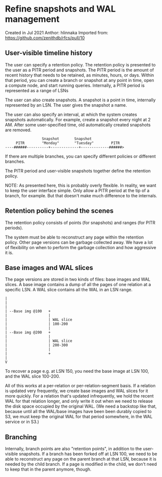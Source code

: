 # Refine snapshots and WAL management
Created in Jul 2021
Anthor: hlinnaka
Imported from: https://github.com/zenithdb/rfcs/pull/10

## User-visible timeline history

The user can specify a retention policy. The retention policy is
presented to the user as a PITR period and snapshots. The PITR period
is the amount of recent history that needs to be retained, as minutes,
hours, or days. Within that period, you can create a branch or
snapshot at any point in time, open a compute node, and start running
queries. Internally, a PITR period is represented as a range of LSNs

The user can also create snapshots. A snapshot is a point in time,
internally represented by an LSN. The user gives the snapshot a name.

The user can also specify an interval, at which the system creates
snapshots automatically. For example, create a snapshot every night at
2 AM. After some user-specified time, old automatically created
snapshots are removed.

                     Snapshot       Snapshot
         PITR        "Monday"       "Tuesday"        PITR
    ----######----------+-------------+-------------######>

If there are multiple branches, you can specify different policies or
different branches.

The PITR period and user-visible snapshots together define the
retention policy.

NOTE: As presented here, this is probably overly flexible. In reality,
we want to keep the user interface simple. Only allow a PITR period at
the tip of a branch, for example. But that doesn't make much
difference to the internals.


## Retention policy behind the scenes

The retention policy consists of points (for snapshots) and ranges
(for PITR periods).

The system must be able to reconstruct any page within the retention
policy. Other page versions can be garbage collected away. We have a
lot of flexibility on when to perform the garbage collection and how
aggressive it is.


## Base images and WAL slices

The page versions are stored in two kinds of files: base images and
WAL slices. A base image contains a dump of all the pages of one
relation at a specific LSN. A WAL slice contains all the WAL in an LSN
range.


    |
    |
    |
    | --Base img @100   +
    |                   |
    |                   | WAL slice
    |                   | 100-200
    |                   |
    | --Base img @200   +
    |                   |
    |                   | WAL slice
    |                   | 200-300
    |                   |
    |                   +
    |
    V


To recover a page e.g. at LSN 150, you need the base image at LSN 100,
and the WAL slice 100-200.

All of this works at a per-relation or per-relation-segment basis. If
a relation is updated very frequently, we create base images and WAL
slices for it more quickly. For a relation that's updated
infrequently, we hold the recent WAL for that relation longer, and
only write it out when we need to release the disk space occupied by
the original WAL. (We need a backstop like that, because until all the
WAL/base images have been been durably copied to S3, we must keep the
original WAL for that period somewhere, in the WAL service or in S3.)


## Branching

Internally, branch points are also "retention points", in addition to
the user-visible snapshots. If a branch has been forked off at LSN
100, we need to be able to reconstruct any page on the parent branch
at that LSN, because it is needed by the child branch. If a page is
modified in the child, we don't need to keep that in the parent
anymore, though.
